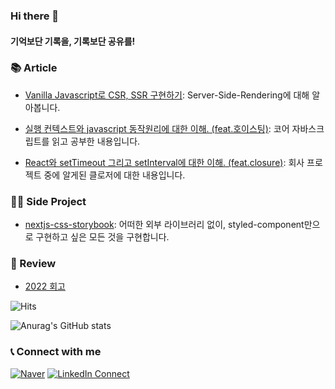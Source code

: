 
### Hi there 👋

#### 기억보단 기록을, 기록보단 공유를!

### 📚 Article

- [Vanilla Javascript로 CSR, SSR 구현하기](https://sonicce99.github.io/csr-ssr/): Server-Side-Rendering에 대해 알아봅니다.

- [실행 컨텍스트와 javascript 동작원리에 대한 이해. (feat.호이스팅)](https://sonicce99.github.io/execution-context/): 코어 자바스크립트를 읽고 공부한 내용입니다.

- [React와 setTimeout 그리고 setInterval에 대한 이해. (feat.closure)](https://sonicce99.github.io/setTimeOut_setInterval/): 회사 프로젝트 중에 알게된 클로저에 대한 내용입니다.

### 🧚‍♀️ Side Project

- [nextjs-css-storybook](https://nextjs-css-storybook.vercel.app): 어떠한 외부 라이브러리 없이, styled-component만으로 구현하고 싶은 모든 것을 구현합니다.

### 💭 Review

- [2022 회고](https://sonicce99.github.io/review/2022/)


![Hits](https://hits.seeyoufarm.com/api/count/incr/badge.svg?url=https%3A%2F%2Fgithub.com%2Fsonicce99&count_bg=%2379C83D&title_bg=%236DA0EB&icon=youtube.svg&icon_color=%23E70707&title=Welcome&edge_flat=false)

![Anurag's GitHub stats](https://github-readme-stats.vercel.app/api?username=sonicce99&show_icons=true&theme=merko)

### 📞  Connect with me  

[![Naver](https://img.shields.io/badge/%20-Send%20Mail-black?color=14171A&labelColor=03C75A&logo=naver&logoColor=ffffff)](mailto:sonicce99@naver.com) 
[![LinkedIn Connect](https://img.shields.io/badge/%20-LinkedIn-black?color=14171A&labelColor=0077b5&logo=linkedin&logoColor=ffffff)](https://www.linkedin.com/in/%EB%8F%99%EC%88%98-%EC%9D%B4-b312a8238/)
